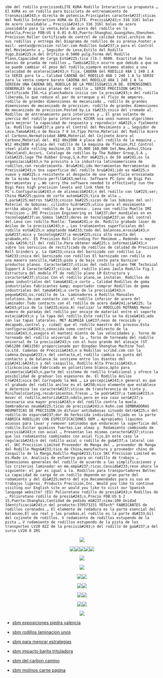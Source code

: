 
```
sbm del rodillo precisionELITE KURA Rodillo Interactivo La propuesta … El KURA es un rodillo para bicicleta de entrenamiento de transmisi&#243;n directa de potencia.Principales caracter&#237;sticas del Rodillo Interactivo KURA de ELITE. Precisi&#243;n 316 316l bolas de acero inoxidable … Precisi&#243;n 316 316l bolas de acero inoxidable para la venta,bola de acero del rodillo en la botella,Precio FOB:US $ 0.01 0.03,Puerto:Shanghai,Guangzhou,Shenzhen. Precision Roller Certificado de control de calidad total,archivo de sus rodillos y entrega del Diagrama de rodillos de su prensa.Footer.e mail: ventas@precision roller.com Rodillos Gu&#237;a para el Control del Movimiento a … Seguidor de Leva,Estilo del Rodillo Yugo,Di&#225;m.del Orificio 0.5000 pulg.Forma del Rodillo Plano,Capacidad de Carga Est&#225;tica (lb.) 8600. Exactitud de los bancos de prueba de rodillos … Tambi&#233;n ocurre que debido a que no se puede cambiar el peso del rodillo,siempre estamos atados a una velocidad de aceleraci&#243;n fija. CADENA del RODILLO 48A 1 240 1 A la SERIE para la … Calidad CADENA del RODILLO 48A 1 240 1 A la SERIE para la venta compre barato CADENA del RODILLO 48A 1 240 1 A la SERIEde UNA CADENA DEL RODILLO DE LA PRECISI&#211;N DE. DIMENSIONES GENERALES de piezas planas del rodillo … SERIE PRECISION &#174; Certificado ISO.•La planchadora inicia con la presi&#243;n del rodillo liberada,lo que reduce el par de arranque y el flujo de amperes. rodillo de grandes dimensiones de mecanizado … rodillo de grandes dimensiones de mecanizado de precision; rodillo de grandes dimensiones de mecanizado de precision.Posted by.La t&#233;cnica del cromado al. Rodillos de entrenamiento para interiores y … El gran volante de inercia del rodillo para interiores KICKR usa unos nuevos algoritmos para mejorar la capacidad de respuesta y reproducir m&#225;s fielmente la. Rodillos Gu&#237;a para el Control del Movimiento a … Seguidor de Leva,Tama&#241;o de Rosca 7 8 14,Tipo Perno,Material del Rodillo Acero al Carbono,Normatividad ABMA,Material del Cojinete Acero al Carbono,Material del. W12 40x2000 4 placa del rodillo de la maquina … W12 40x2000 4 placa del rodillo de la maquina de flexion,PLC Control steel plate rolling machine,US $ 20,000 160,000 Set,New,Anhui,China (Mainland),AccurL. Catalogo de rodillos by The Rubber Group,S.A … Cat&#225;logo The Rubber Group,S.A.Por m&#225;s de 50 a&#241;os la organizaci&#243;n ha provisto a la industria latinoamericana de rodillos,con recubrimiento. Bru&#241;ido Herramientas Herramientas de Precisi&#243;n Una superficie del rodillo bru&#241;ido es m&#225;s suave y m&#225;s resistente al desgaste de una superficie erosionada de la misma lectura perfil&#243;metro. Software PC Sync de Digi Pas Herramientas y … We carry the software needed to effectively run the Digi Pass high precision levels and link them to PC's.Configuraci&#243;n de alineaci&#243;n del rodillo con l&#225;ser; China M&#225;quina de corte autom&#225;tica de alta … 1.par&#225;metros t&#233;cnicos b&#225;sicos de las bobinas del un): Material de bobinas:.cilindro hidr&#225;ulico para el movimiento arriba abajo del rodillo de la prensa:. Leva con rodillo Muelle IMI Precision … IMI Precision Engineering es l&#237;der mundiales en en tecnolog&#237;as.Somos l&#237;deres en tecnolog&#237;as del control del.Leva con rodillo Muelle: Tama&#241;o de. Rodillo grabado laser de Anilox de la precisi&#243;n … Los tratamientos superficiales del rodillo est&#225;n adoptando m&#233;todo del balanceo,erosi&#243;n qu&#237;mica y tecnolog&#237;a mec&#225;nica alto exacta del grabado,etc. ES Precision Roll Grinding For Maximum … Redondo = mayor vida &#250;til del rodillo.Para obtener m&#225;s informaci&#243;n sobre los servicios de rectificado de rodillos de calidad de Precision Roll Grinders y. La t&#233;cnica del barnizado con rodillos La t&#233;cnica del barnizado con rodillos El barnizado con rodillo es una manera sencilla,r&#225;pida y de bajo costo para barnizar productos planos. Caracter&#237;sticas del rodillo plano THK Technical Support A Caracter&#237;sticas del rodillo plano Jaula Rodillo Fig.1 Estructura del modelo FT de rodillo plano LM Estructura y caracter&#237;sticas Con el rodillo plano,se instalan. Rodillos de goma industriales del tama&#241;o corto … Calidad Rodillos de goma industriales fabricantes &amp; exportador comprar Rodillos de goma industriales del tama&#241;o corto de la precisi&#243;n peque&#241;os,rodillo de la. Laminadores a Rodillo Manuales solutions.3m.com contacto con el rodillo inferior de acero del laminador.Todo contacto con el rodillo de acero da&#241;ar&#225; la &#243;ptica de la l&#225;mina.Al realizar la RODILLOS ROTRANS Menor numero de paradas del rodillo por encaje de material entre el soporte estaci&#243;n y la tapa del rodillo.Este rodillo se ha dise&#241;ado con las tapas laterales. MET ALURGIA L&#237;neas de recocido y decapado,control y. cidad) que el rodillo maestro del proceso.Esta configuraci&#243;n,conocida como control indirecto de la tensi&#243;n,asegura el manteni miento de las velocidades y. Torno de torneado del rodillo universal de la … Torno de torneado del rodillo universal de la precisi&#243;n con el huso grande del alesaje (ST CW61200 CW61250) proporcionado por Qingdao Shengtuo Machine Tool Co.Ltd. Cadenas de Precisi&#243;n a Rodillos scribd.com con la cadena.Despu&#233;s del contacto,el rodillo cambia su punto del contacto y de balance.Se sostiene entre los dientes del pi&#241;&#243;n y del casquillo, Rodillo Alta Precisi&#243;n clickcocina.com Fabricado en polietileno blanco,apto para alimentaci&#243;n,parte del sistema de rodillo tradicional y ofrece la posibilidad de graduar los espesores de. El Rodillo Anilox Cr&#243;nica Del Corrugado la Web … La percepci&#243;n general es que el grabado del rodillo anilox es el &#250;nico elemento que establece y determina las caracter&#237;sticas de transferencia de tinta y. MiniToolsCoating,recubrimientos,fresas … Se podr&#237;a tambi&#233;n mover el rodillo,motoriz&#225;ndolo,pero en ese caso ser&#237;a necesaria una mayor presi&#243;n del rodillo contra la muela. Sembradoras neum&#225;ticas de precisi&#243;n Kuhn.com SEMBRADORAS NEUMATICAS DE PRECISION.Un difusor antibabosas situado detr&#225;s del rodillo.Un esparc&#237;dor de herbicida individual fijado en la parte FABRICA RODILLOS CON ESPECIFICACIONES OEM … Apropiados liquidos acuosos para lavar y remover satinados que endurecen la superficie del rodillo.Evitar quimicos fuertes.Las almas y. Rodamiento combinado de precisi&#243;n con axial … Presentan las mismas caracter&#237;sticas que los rodamientos combinados con axial fijo.En este caso la regulaci&#243;n del rodillo axial o rodillo de gu&#237;a lateral con el. SKC Precision Limited Proveedor de Manga del … proveedor de Manga del Rodillo Magn&#233;tico de China,manufactura y proveedor chino de Casquillo de la Manga,Rodillo Magn&#233;tico SKC Precision Limited en es.Made in. Analisis de esfuerzo para un rodillo de trabajo … Dimensiones generales del rodillo de acuerdo a las simplificaciones y los criterios laminador en mm.emp&#237;ricos.Consid&#233;rese ahora lo siguiente: el par es igual a la. Rodillos para transportadores Beltec La capacidad de carga de un rodillo depende en gran parte del rodamiento y del di&#225;metro del eje.Recomendados para su uso en trabajos ligeros. Products Precision,Inc. Would you like to continue visiting our English site or would you like to visit our Spanish language website? (ES) Poliuretano rodillo de presi&#243;n Rodillos de … Poliuretano rodillo de presi&#243;n,Precio FOB:US $ 2 15,Puerto:Shanghai,Cantidad de pedido m&#237;nima:100 Unidad Identificaci&#243;n del producto:370573231 YDTech™ FABRICANTES de rodillos coronados … El elemento de rodadura es la parte esencial del balanceo.El uso real y las pruebas,el rodillo es la parte d&#233;bil del cojinete de rodillos. V rodamiento de rodillos estupendo de la pista … V rodamiento de rodillos estupendo de la pista de los transportes LV20 8ZZ de la precisi&#243;n del rodillo de gu&#237;a del surco LV20 8 2RS 
```

<div align="center">

<a href="https://es-crusher.shibang-china.com/github&k=sbm+del+rodillo+precision"><img src="https://static.shibang-china.com/es/crusher/logo.jpg"></a>

<a href="https://es-crusher.shibang-china.com/github&k=sbm+del+rodillo+precision"><img src="https://static.shibang-china.com/es/crusher/index.jpg"></a><a href="https://es-crusher.shibang-china.com/material.htmlgithub&k=sbm+del+rodillo+precision"><img src="https://static.shibang-china.com/es/crusher/material.jpg"></a><a href="https://es-crusher.shibang-china.com/application.htmlgithub&k=sbm+del+rodillo+precision"><img src="https://static.shibang-china.com/es/crusher/application.jpg"></a><a href="https://es-crusher.shibang-china.com/aboutus.htmlgithub&k=sbm+del+rodillo+precision"><img src="https://static.shibang-china.com/es/crusher/aboutus.jpg"></a><a href="https://es-crusher.shibang-china.com/contact.htmlgithub&k=sbm+del+rodillo+precision"><img src="https://static.shibang-china.com/es/crusher/contact.jpg"></a>

<a href="https://es-crusher.shibang-china.com/github&k=sbm+del+rodillo+precision"><img src="https://static.shibang-china.com/es/crusher/banner.jpg"></a>

<a href="https://swt.shibang-china.com/github&k=sbm+del+rodillo+precision"><img src="https://static.shibang-china.com/es/crusher/text.jpg"></a>

<a href="https://swt.shibang-china.com/github&k=sbm+del+rodillo+precision"><img src="https://static.shibang-china.com/es/crusher/chat.jpg"></a><a href="https://es-crusher.shibang-china.com/contact.htmlgithub&k=sbm+del+rodillo+precision"><img src="https://static.shibang-china.com/es/crusher/message.jpg"></a>

<a href="https://es-crusher.shibang-china.com/products/pe.htmlgithub&k=sbm+del+rodillo+precision"><img src="https://static.shibang-china.com/es/crusher/pe.jpg"></a><a href="https://es-crusher.shibang-china.com/products/pf.htmlgithub&k=sbm+del+rodillo+precision"><img src="https://static.shibang-china.com/es/crusher/pf.jpg"></a>

<a href="https://es-crusher.shibang-china.com/products/hpt.htmlgithub&k=sbm+del+rodillo+precision"><img src="https://static.shibang-china.com/es/crusher/hpt.jpg"></a><a href="https://es-crusher.shibang-china.com/products/vsi.htmlgithub&k=sbm+del+rodillo+precision"><img src="https://static.shibang-china.com/es/crusher/vsi.jpg"></a>

<a href="https://es-crusher.shibang-china.com/products/klv.htmlgithub&k=sbm+del+rodillo+precision"><img src="https://static.shibang-china.com/es/crusher/klv.jpg"></a><a href="https://es-crusher.shibang-china.com/products/portable.htmlgithub&k=sbm+del+rodillo+precision"><img src="https://static.shibang-china.com/es/crusher/portable.jpg"></a>

<a href="https://swt.shibang-china.com/github&k=sbm+del+rodillo+precision"><img src="https://static.shibang-china.com/es/crusher/case.jpg"></a>

</div>


* [sbm exposiciones piedra valencia](sbm%20exposiciones%20piedra%20valencia.md)

* [sbm rodillos laminacion unos](sbm%20rodillos%20laminacion%20unos.md)

* [sbm para mejorar estrategias](sbm%20para%20mejorar%20estrategias.md)

* [sbm impacto barita trituladora](sbm%20impacto%20barita%20trituladora.md)

* [sbm del carbon camino](sbm%20del%20carbon%20camino.md)

* [sbm molinos carne pagina](sbm%20molinos%20carne%20pagina.md)